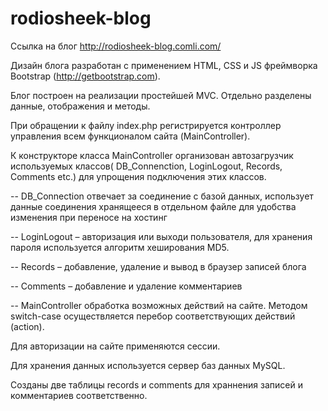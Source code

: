 # rodiosheek-blog
Ссылка на блог http://rodiosheek-blog.comli.com/

Дизайн блога разработан с применением HTML, CSS и JS фреймворка Bootstrap (http://getbootstrap.com).

Блог построен на реализации простейшей MVC. Отдельно разделены данные, отображения и методы.

При обращении к файлу index.php регистрируется контроллер управления всем функционалом сайта (MainController). 

К конструкторе класса MainController  организован автозагрузчик используемых классов( DB_Connenction, LoginLogout, Records, Comments etc.)
для упрощения подключения этих классов. 

-- DB_Connection отвечает за соединение с базой данных, 
использует данные соединения хранящееся в отдельном файле для удобства изменения при переносе на хостинг

-- LoginLogout – авторизация или выходи пользователя, для хранения пароля используется алгоритм хеширования MD5.

-- Records – добавление, удаление и вывод в браузер записей блога

-- Comments – добавление и удаление комментариев

-- MainController обработка возможных действий на сайте. Методом switch-case осуществляется перебор соответствующих действий (action).

Для авторизации на сайте применяются сессии.

Для хранения данных используется сервер баз данных MySQL. 

Созданы две таблицы records и comments для храннения записей и комментариев соответственно.
